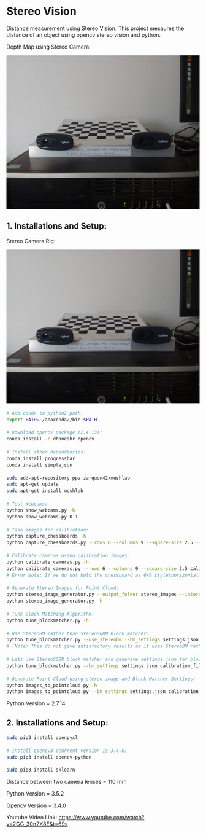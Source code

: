 # Stereo Vision
Distance measurement using Stereo Vision. This project mesaures the distance of an object using opencv stereo vision and python.


Depth Map using Stereo Camera:
 <p align="center">
  <img src="1.Point Cloud Generation/stereo_rig.jpg" width=600 height=400>
 </p>
 
## 1. Installations and Setup:
Stereo Camera Rig:
 <p align="center">
  <img src="1.Point Cloud Generation/stereo_rig.jpg" width=600 height=400>
 </p>

 ``` bash
 # Add conda to python2 path:
 export PATH=~/anaconda2/bin:$PATH
 
 # Download opencv package (2.4.13):
 conda install -c dhaneshr opencv  
 
 # Install other dependencies:
 conda install progressbar
 conda install simplejson
 
 sudo add-apt-repository ppa:zarquon42/meshlab
 sudo apt-get update
 sudo apt-get install meshlab

 # Test Webcams:
 python show_webcams.py -h
 python show_webcams.py 0 1
 
 # Take images for calibration:
 python capture_chessboards -h
 python capture_chessboards.py --rows 6 --columns 9 --square-size 2.5 --calibration-folder calibration_files 0 1 50 calibration_images
 
 # Calibrate cameras using calibration_images:
 python calibrate_cameras.py -h
 python calibrate_cameras.py --rows 6 --columns 9 --square-size 2.5 calibration_images calibration_files
 # Error Note: If we do not hold the chessboard as 6x9 style(horizontally) it will not be able to calibrate the vertically captured image

# Generate Stereo Images for Point Cloud:
python stereo_image_generator.py --output_folder stereo_images --interval 5 0 1
python stereo_image_generator.py -h

# Tune Block Matching Algorithm:
python tune_blockmatcher.py -h

# Use StereoBM rather than StereoSGBM block matcher:
python tune_blockmatcher.py --use_stereobm --bm_settings settings.json calibration_files stereo_images
# (Note: This do not give satisfactory results as it uses StereoBM rather than StereoSGBM block matcher

# Lets use StereoSGBM block matcher and generate settings.json for block matcher:
python tune_blockmatcher.py --bm_settings settings.json calibration_files stereo_images

# Generate Point Cloud using stereo image and Block Matcher Settings:
python images_to_pointcloud.py -h
python images_to_pointcloud.py --bm_settings settings.json calibration_files left_1.ppm right_1.ppm output.ply
```
Python Version = 2.7.14

## 2. Installations and Setup:
```bash
sudo pip3 install openpyxl

# Install opencv3 (current version is 3.4.0)
sudo pip3 install opencv-python

sudo pip3 install sklearn
```

Distance between two camera lenses = 110 mm

Python Version = 3.5.2

Opencv Version = 3.4.0

Youtube Video Link: https://www.youtube.com/watch?v=2GG_30n2X8E&t=69s

